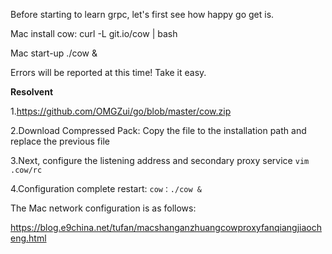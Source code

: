 Before starting to learn grpc, let's first see how happy go get is.

Mac install cow:  curl -L git.io/cow | bash

Mac start-up ./cow &

Errors will be reported at this time! Take it easy.

**Resolvent**

1.https://github.com/OMGZui/go/blob/master/cow.zip

2.Download Compressed Pack: Copy the file to the installation path and replace the previous file

3.Next, configure the listening address and secondary proxy service ```vim .cow/rc```

4.Configuration complete restart: ```cow：./cow &```

The Mac network configuration is as follows:

https://blog.e9china.net/tufan/macshanganzhuangcowproxyfanqiangjiaocheng.html

